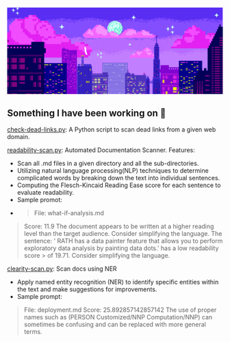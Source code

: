 ![Banner](https://raw.githubusercontent.com/p1ng-request/p1ng-request/main/banner.gif)
## Something I have been working on 🎯

[check-dead-links.py](https://github.com/p1ng-request/automation-scripts-best-pracitces/blob/main/check-dead-links.py): A Python script to scan dead links from a given web domain.

[readability-scan.py](https://github.com/p1ng-request/automation-scripts/blob/main/readability-scan.py): Automated Documentation Scanner. Features:
+ Scan all .md files in a given directory and all the sub-directories.
+ Utilizing natural language processing(NLP) techniques to determine complicated words by breaking down the text into individual sentences.
+ Computing the Flesch-Kincaid Reading Ease score for each sentence to evaluate readability.
+ Sample promot:
+ > File: what-if-analysis.md
> Score: 11.9
> The document appears to be written at a higher reading level than the target audience. Consider simplifying the language.
> The sentence: ' RATH has a data painter feature that allows you to perform exploratory data analysis by painting data dots.' has a low readability score > of 19.71. Consider simplifying the language.

[clearity-scan.py](https://github.com/p1ng-request/automation-scripts/blob/main/clearity-scan.py): Scan docs using NER
+ Apply named entity recognition (NER) to identify specific entities within the text and make suggestions for improvements.
+ Sample prompt:

> File: deployment.md
> Score: 25.892857142857142
> The use of proper names such as (PERSON Customized/NNP Computation/NNP) can sometimes be confusing and can be replaced with more general terms.
